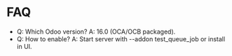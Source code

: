 # FAQ

- Q: Which Odoo version? A: 16.0 (OCA/OCB packaged).
- Q: How to enable? A: Start server with --addon test_queue_job or install in UI.
